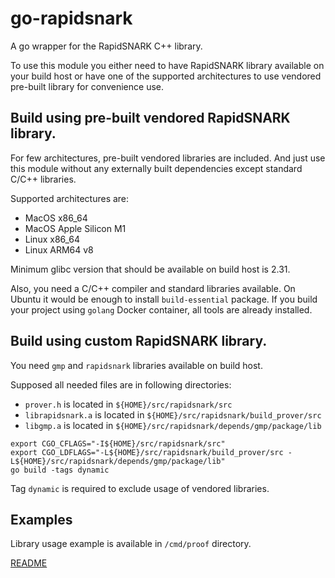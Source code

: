 # go-rapidsnark

A go wrapper for the RapidSNARK C++ library.

To use this module you either need to have RapidSNARK library available on
your build host or have one of the supported architectures to use vendored
pre-built library for convenience use.

## Build using pre-built vendored RapidSNARK library.

For few architectures, pre-built vendored libraries are included. And just use
this module without any externally built dependencies except standard C/C++
libraries.

Supported architectures are:
* MacOS x86_64
* MacOS Apple Silicon M1
* Linux x86_64
* Linux ARM64 v8

Minimum glibc version that should be available on build host is 2.31.

Also, you need a C/C++ compiler and standard libraries available. On Ubuntu it
would be enough to install `build-essential` package. If you build your project
using `golang` Docker container, all tools are already installed.

## Build using custom RapidSNARK library.

You need `gmp` and `rapidsnark` libraries available on build host.

Supposed all needed files are in following directories:
* `prover.h` is located in `${HOME}/src/rapidsnark/src`
* `librapidsnark.a` is located in `${HOME}/src/rapidsnark/build_prover/src`
* `libgmp.a` is located in `${HOME}/src/rapidsnark/depends/gmp/package/lib`

```shell
export CGO_CFLAGS="-I${HOME}/src/rapidsnark/src" 
export CGO_LDFLAGS="-L${HOME}/src/rapidsnark/build_prover/src -L${HOME}/src/rapidsnark/depends/gmp/package/lib"
go build -tags dynamic
```

Tag `dynamic` is required to exclude usage of vendored libraries.

## Examples

Library usage example is available in `/cmd/proof` directory.

[README](cmd/proof/README.md)
